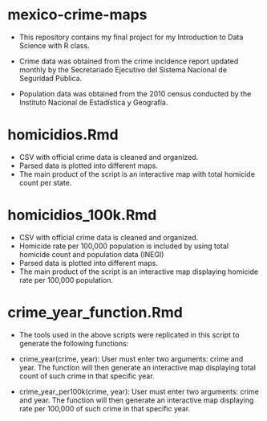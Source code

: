 # mexico-crime-maps

- This repository contains my final project for my Introduction to Data Science with R class. 

- Crime data was obtained from the crime incidence report updated monthly by the Secretariado Ejecutivo del Sistema Nacional de Seguridad Pública. 

- Population data was obtained from the 2010 census conducted by the Instituto Nacional de Estadística y Geografía.

# homicidios.Rmd

- CSV with official crime data is cleaned and organized.
- Parsed data is plotted into different maps.
- The main product of the script is an interactive map with total homicide count per state.

# homicidios_100k.Rmd

- CSV with official crime data is cleaned and organized.
- Homicide rate per 100,000 population is included by using total homicide count and population data (INEGI)
- Parsed data is plotted into different maps.
- The main product of the script is an interactive map displaying homicide rate per 100,000 population.

# crime_year_function.Rmd

- The tools used in the above scripts were replicated in this script to generate the following functions:

- crime_year(crime, year): User must enter two arguments: crime and year. The function will then generate an interactive map displaying total count of such crime in that specific year.

- crime_year_per100k(crime, year): User must enter two arguments: crime and year. The function will then generate an interactive map displaying rate per 100,000 of such crime in that specific year.
